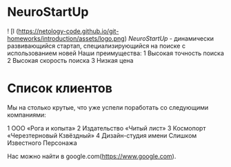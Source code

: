 # NeuroStartUp
! [l (https://netology-code.github.io/git-homeworks/introduction/assets/logo.png)
*NeuroStartUp* - динамически развивающийся стартап, специализирующийся на поиске с использованием новей
Наши преимущества:
 1 Высокая точность поиска
 2 Высокая скорость поиска
 3 Низкая цена
 
# Список клиентов

Мы на столько крутые, что уже успели поработать со следующими компаниями:

 1 ООО «Рога и копыта»
 2 Издательство «Читый лист»
 3 Космопорт «Черезтерновый Кзвёздный»
 4 Дизайн-студия имени Слишком Известного Персонажа
 
Нас можно найти в google.com(https://www.google.com).

